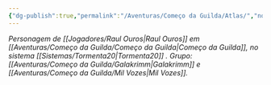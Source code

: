 ```yaml
---
{"dg-publish":true,"permalink":"/Aventuras/Começo da Guilda/Atlas/","noteIcon":"","created":"2025-10-13T18:35:48.202-03:00"}
---
```


*Personagem de [[Jogadores/Raul Ouros\|Raul Ouros]] em [[Aventuras/Começo da Guilda/Começo da Guilda\|Começo da Guilda]], no sistema [[Sistemas/Tormenta20\|Tormenta20]] .*
*Grupo: [[Aventuras/Começo da Guilda/Galakrimm\|Galakrimm]] e [[Aventuras/Começo da Guilda/Mil Vozes\|Mil Vozes]].*
